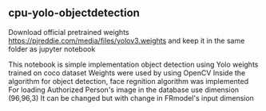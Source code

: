 ## cpu-yolo-objectdetection

Download official pretrained weights
  https://pjreddie.com/media/files/yolov3.weights
and keep it in the same folder as jupyter notebook

This notebook is simple implementation object detection using Yolo weights trained on coco dataset
Weights were used by using OpenCV
Inside the algorithm for object detection, face regnition algorithm was implemented
For loading Authorized Person's image in the database use dimension (96,96,3)
It can be changed but with change in FRmodel's input dimension
